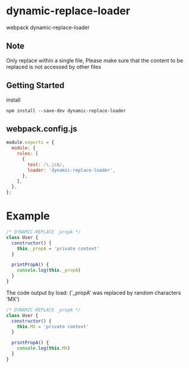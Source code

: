 # dynamic-replace-loader
webpack dynamic-replace-loader

## Note
Only replace within a single file, Please make sure that the content to be replaced is not accessed by other files

## Getting Started
install
```console
npm install --save-dev dynamic-replace-loader
```

## webpack.config.js
```js
module.exports = {
  module: {
    rules: [
      {
        test: /\.js$/,
        loader: 'dynamic-replace-loader',
      },
    ],
  },
};
```

# Example
```js
/* DYNAMIC-REPLACE _propA */
class User {
  constructor() {
    this._propA = 'private context'
  }

  printPropA() {
    console.log(this._propA)
  }
}
```
The code output by load: ('_propA' was replaced by random characters 'MX')
```js
/* DYNAMIC-REPLACE _propA */
class User {
  constructor() {
    this.MX = 'private context'
  }

  printPropA() {
    console.log(this.MX)
  }
}
```